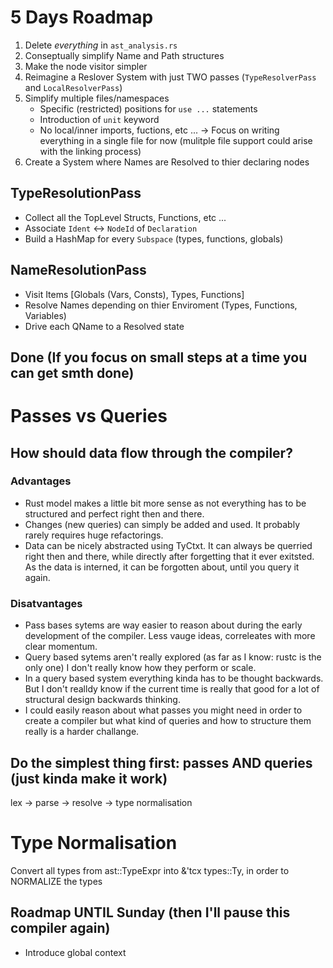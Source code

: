 # 5 Days Roadmap

1. Delete *everything* in `ast_analysis.rs`
2. Conseptually simplify Name and Path structures
3. Make the node visitor simpler
4. Reimagine a Reslover System with just TWO passes
   (`TypeResolverPass` and `LocalResolverPass`)
5. Simplify multiple files/namespaces
   - Specific (restricted) positions for `use ...` statements
   - Introduction of `unit` keyword
   - No local/inner imports, fuctions, etc ...
   -> Focus on writing everything in a single file for now
      (mulitple file support could arise with the linking process)
6. Create a System where Names are Resolved to thier declaring nodes


## TypeResolutionPass
- Collect all the TopLevel Structs, Functions, etc ...
- Associate `Ident` <-> `NodeId` of `Declaration`
- Build a HashMap for every `Subspace` (types, functions, globals)

## NameResolutionPass
- Visit Items [Globals (Vars, Consts), Types, Functions]
- Resolve Names depending on thier Enviroment (Types, Functions, Variables)
- Drive each QName to a Resolved state 

## Done (If you focus on small steps at a time you can get smth done)

# Passes vs Queries

## How should data flow through the compiler?

### Advantages
- Rust model makes a little bit more sense as not everything has to be structured
  and perfect right then and there.
- Changes (new queries) can simply be added and used. It probably rarely requires
  huge refactorings.
- Data can be nicely abstracted using TyCtxt. It can always be querried right then
  and there, while directly after forgetting that it ever exitsted. As the data is
  interned, it can be forgotten about, until you query it again.

### Disatvantages
- Pass bases sytems are way easier to reason about during the early development of
  the compiler. Less vauge ideas, correleates with more clear momentum.
- Query based sytems aren't really explored (as far as I know: rustc is the only
  one) I don't really know how they perform or scale.
- In a query based system everything kinda has to be thought backwards. But I don't
  realldy know if the current time is really that good for a lot of structural design
  backwards thinking.
- I could easily reason about what passes you might need in order to create a compiler
  but what kind of queries and how to structure them really is a harder challange.

## Do the simplest thing first: passes AND queries (just kinda make it work)

lex -> parse -> resolve -> type normalisation 

# Type Normalisation
Convert all types from ast::TypeExpr into &'tcx types::Ty, in order to NORMALIZE the types

## Roadmap UNTIL Sunday (then I'll pause this compiler again)
- Introduce global context

